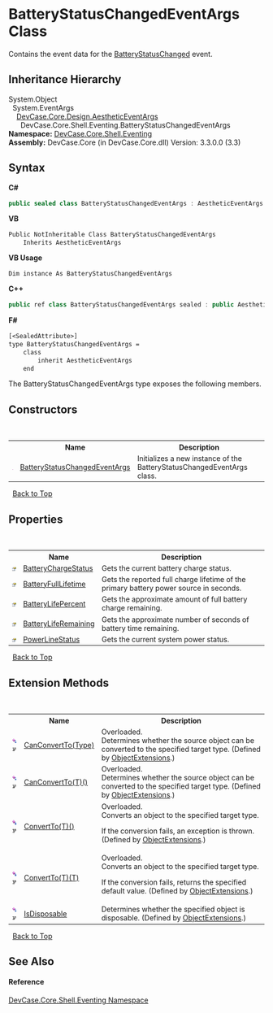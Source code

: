 # BatteryStatusChangedEventArgs Class
 

Contains the event data for the <a href="E_DevCase_Core_Shell_PowerStateMonitor_BatteryStatusChanged">BatteryStatusChanged</a> event.


## Inheritance Hierarchy
System.Object<br />&nbsp;&nbsp;System.EventArgs<br />&nbsp;&nbsp;&nbsp;&nbsp;<a href="T_DevCase_Core_Design_AestheticEventArgs">DevCase.Core.Design.AestheticEventArgs</a><br />&nbsp;&nbsp;&nbsp;&nbsp;&nbsp;&nbsp;DevCase.Core.Shell.Eventing.BatteryStatusChangedEventArgs<br />
**Namespace:**&nbsp;<a href="N_DevCase_Core_Shell_Eventing">DevCase.Core.Shell.Eventing</a><br />**Assembly:**&nbsp;DevCase.Core (in DevCase.Core.dll) Version: 3.3.0.0 (3.3)

## Syntax

**C#**<br />
``` C#
public sealed class BatteryStatusChangedEventArgs : AestheticEventArgs
```

**VB**<br />
``` VB
Public NotInheritable Class BatteryStatusChangedEventArgs
	Inherits AestheticEventArgs
```

**VB Usage**<br />
``` VB Usage
Dim instance As BatteryStatusChangedEventArgs
```

**C++**<br />
``` C++
public ref class BatteryStatusChangedEventArgs sealed : public AestheticEventArgs
```

**F#**<br />
``` F#
[<SealedAttribute>]
type BatteryStatusChangedEventArgs =  
    class
        inherit AestheticEventArgs
    end
```

The BatteryStatusChangedEventArgs type exposes the following members.


## Constructors
&nbsp;<table><tr><th></th><th>Name</th><th>Description</th></tr><tr><td>![Public method](media/pubmethod.gif "Public method")</td><td><a href="M_DevCase_Core_Shell_Eventing_BatteryStatusChangedEventArgs__ctor">BatteryStatusChangedEventArgs</a></td><td>
Initializes a new instance of the BatteryStatusChangedEventArgs class.</td></tr></table>&nbsp;
<a href="#batterystatuschangedeventargs-class">Back to Top</a>

## Properties
&nbsp;<table><tr><th></th><th>Name</th><th>Description</th></tr><tr><td>![Public property](media/pubproperty.gif "Public property")</td><td><a href="P_DevCase_Core_Shell_Eventing_BatteryStatusChangedEventArgs_BatteryChargeStatus">BatteryChargeStatus</a></td><td>
Gets the current battery charge status.</td></tr><tr><td>![Public property](media/pubproperty.gif "Public property")</td><td><a href="P_DevCase_Core_Shell_Eventing_BatteryStatusChangedEventArgs_BatteryFullLifetime">BatteryFullLifetime</a></td><td>
Gets the reported full charge lifetime of the primary battery power source in seconds.</td></tr><tr><td>![Public property](media/pubproperty.gif "Public property")</td><td><a href="P_DevCase_Core_Shell_Eventing_BatteryStatusChangedEventArgs_BatteryLifePercent">BatteryLifePercent</a></td><td>
Gets the approximate amount of full battery charge remaining.</td></tr><tr><td>![Public property](media/pubproperty.gif "Public property")</td><td><a href="P_DevCase_Core_Shell_Eventing_BatteryStatusChangedEventArgs_BatteryLifeRemaining">BatteryLifeRemaining</a></td><td>
Gets the approximate number of seconds of battery time remaining.</td></tr><tr><td>![Public property](media/pubproperty.gif "Public property")</td><td><a href="P_DevCase_Core_Shell_Eventing_BatteryStatusChangedEventArgs_PowerLineStatus">PowerLineStatus</a></td><td>
Gets the current system power status.</td></tr></table>&nbsp;
<a href="#batterystatuschangedeventargs-class">Back to Top</a>

## Extension Methods
&nbsp;<table><tr><th></th><th>Name</th><th>Description</th></tr><tr><td>![Public Extension Method](media/pubextension.gif "Public Extension Method")![Code example](media/CodeExample.png "Code example")</td><td><a href="M_DevCase_Core_Extensions_Object_ObjectExtensions_CanConvertTo">CanConvertTo(Type)</a></td><td>Overloaded.  
Determines whether the source object can be converted to the specified target type.
 (Defined by <a href="T_DevCase_Core_Extensions_Object_ObjectExtensions">ObjectExtensions</a>.)</td></tr><tr><td>![Public Extension Method](media/pubextension.gif "Public Extension Method")![Code example](media/CodeExample.png "Code example")</td><td><a href="M_DevCase_Core_Extensions_Object_ObjectExtensions_CanConvertTo__1">CanConvertTo(T)()</a></td><td>Overloaded.  
Determines whether the source object can be converted to the specified target type.
 (Defined by <a href="T_DevCase_Core_Extensions_Object_ObjectExtensions">ObjectExtensions</a>.)</td></tr><tr><td>![Public Extension Method](media/pubextension.gif "Public Extension Method")![Code example](media/CodeExample.png "Code example")</td><td><a href="M_DevCase_Core_Extensions_Object_ObjectExtensions_ConvertTo__1">ConvertTo(T)()</a></td><td>Overloaded.  
Converts an object to the specified target type. 

 If the conversion fails, an exception is thrown.
 (Defined by <a href="T_DevCase_Core_Extensions_Object_ObjectExtensions">ObjectExtensions</a>.)</td></tr><tr><td>![Public Extension Method](media/pubextension.gif "Public Extension Method")![Code example](media/CodeExample.png "Code example")</td><td><a href="M_DevCase_Core_Extensions_Object_ObjectExtensions_ConvertTo__1_1">ConvertTo(T)(T)</a></td><td>Overloaded.  
Converts an object to the specified target type. 

 If the conversion fails, returns the specified default value.
 (Defined by <a href="T_DevCase_Core_Extensions_Object_ObjectExtensions">ObjectExtensions</a>.)</td></tr><tr><td>![Public Extension Method](media/pubextension.gif "Public Extension Method")![Code example](media/CodeExample.png "Code example")</td><td><a href="M_DevCase_Core_Extensions_Object_ObjectExtensions_IsDisposable">IsDisposable</a></td><td>
Determines whether the specified object is disposable.
 (Defined by <a href="T_DevCase_Core_Extensions_Object_ObjectExtensions">ObjectExtensions</a>.)</td></tr></table>&nbsp;
<a href="#batterystatuschangedeventargs-class">Back to Top</a>

## See Also


#### Reference
<a href="N_DevCase_Core_Shell_Eventing">DevCase.Core.Shell.Eventing Namespace</a><br />